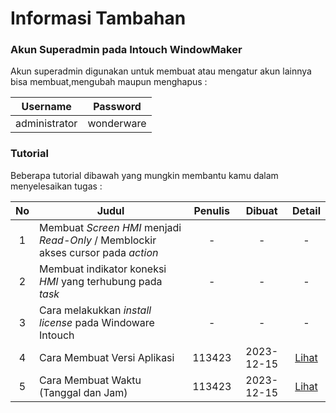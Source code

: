 # Informasi Tambahan

### Akun Superadmin pada Intouch WindowMaker

Akun superadmin digunakan untuk membuat atau mengatur akun lainnya bisa membuat,mengubah maupun menghapus :

| Username   | Password  |
| :-----: | :--------: | 
| administrator | wonderware | 



### Tutorial

Beberapa tutorial dibawah yang mungkin membantu kamu dalam menyelesaikan tugas :

| No | Judul | Penulis | Dibuat | Detail |
| :-----: | ------ | :------: | :------: | :------: | 
| 1 | Membuat _Screen HMI_ menjadi _Read-Only_ / Memblockir akses cursor pada _action_ | - | - | - |
| 2 | Membuat indikator koneksi _HMI_ yang terhubung pada _task_ | - | - | - |
| 3 | Cara melakukkan _install license_ pada Windoware Intouch | - | - | - |
| 4 | Cara Membuat Versi Aplikasi | 113423 | 2023-12-15 | [Lihat](Tutorial/04_Versi_Aplikasi) |
| 5 | Cara Membuat Waktu (Tanggal dan Jam) | 113423 | 2023-12-15 | [Lihat](Tutorial/04_Tanggal_Jam) |
